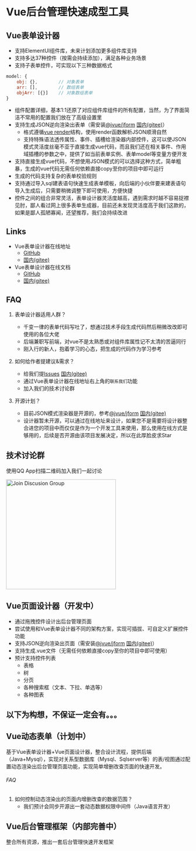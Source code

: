 # Vue后台管理快速成型工具

## Vue表单设计器

- 支持ElementUI组件库，未来计划添加更多组件库支持
- 支持多达37种控件（按需会持续添加），满足各种业务场景
- 支持子表单控件，可实现以下三种数据格式
```javascript
model: {
    obj: {},        // 对象表单
    arr: [],        // 数组表单
    objArr: [{}]    // 对象数组表单
}
```
- 组件配置详细，基本1:1还原了对应组件库组件的所有配置，当然，为了界面简洁不常用的配置我们放在了高级设置里
- 支持生成JSON逆向渲染出表单（需安装[@jvue/jform](https://github.com/83945105/jvue/tree/main/jform-ui) [国内(gitee)](https://gitee.com/83945105/jvue/tree/main/jform-ui)）
  - 格式遵循[vue render](https://cn.vuejs.org/v2/guide/render-function.html)结构，使用render函数解析JSON顺滑自然
  - 支持特殊语法透传属性、事件、插槽给渲染器内部控件，这可以使JSON模式灵活度丝毫不亚于直接生成vue代码，而且我们还在相关事件、作用域插槽的参数之中，提供了如当前表单实例、表单model等变量方便开发
- 支持直接生成vue代码，不想使用JSON模式的可以选择这种方式，简单粗暴，生成的vue代码无需任何依赖直接copy至你的项目中即可运行
- 生成的代码支持复杂的表单校验规则
- 支持通过导入sql建表语句快速生成表单模板，向后端的小伙伴要来建表语句导入生成后，只需要稍微调整下即可使用，方便快捷
- 控件之间的组合非常灵活，表单设计器灵活度越高，遇到需求时越不容易捉襟见肘，鄙人看过网上很多表单生成器，目前还未发现灵活度高于我们这款的，如果是鄙人孤陋寡闻，还望推荐，我们会持续改进

## Links

- Vue表单设计器在线地址
  - [GitHub](https://83945105.github.io/jvue/jform/#/designer)
  - [国内(gitee)](http://83945105.gitee.io/jvue/jform/#/designer)
- Vue表单设计器在线文档
  - [GitHub](https://83945105.github.io/jvue/docs/zh)
  - [国内(gitee)](http://83945105.gitee.io/jvue/docs/zh)
  
## FAQ

1. 表单设计器适用人群？
    - 千变一律的表单代码写吐了，想通过技术手段生成代码然后稍微改改即可使用的各位大佬
    - 后端兼职写前端，对vue不是太熟悉或对组件库属性记不太清的苦逼同行
    - 刚入行的新人，抱着学习的心态，把生成的代码作为学习参考
    
2. 如何给作者提建议&需求？
    - 给我们提[Issues](https://github.com/83945105/jvue/issues) [国内(gitee)](https://gitee.com/83945105/jvue/issues)
    - 通过Vue表单设计器在线地址右上角的`联系我们`功能
    - 加入我们的技术讨论群
    
3. 开源计划？
    - 目前JSON模式渲染器是开源的，参考[@jvue/jform](https://github.com/83945105/jvue/tree/main/jform-ui) [国内(gitee)](https://gitee.com/83945105/jvue/tree/main/jform-ui)
    - 设计器暂未开源，可以通过在线地址来设计，如果您不是需要将设计器整合进您的项目中而仅仅是作为一个开发工具来使用，那么使用在线方式是够用的，后续是否开源由该项目发展决定，所以在此厚脸皮求Star

## 技术讨论群

使用QQ App扫描二维码加入我们一起讨论

<img alt="Join Discusion Group" src="https://gitee.com/83945105/jvue/assets/Vue表单设计器QQ交流群（1）.jpg" width="300">

## Vue页面设计器（开发中）

- 通过拖拽控件设计出后台管理页面
- 尝试使用和Vue表单设计器不同的架构方案，实现可插拔、可自定义扩展控件功能
- 支持JSON逆向渲染出页面（需安装[@jvue/jform](https://github.com/83945105/jvue/tree/main/jform-ui) [国内(gitee)](https://gitee.com/83945105/jvue/tree/main/jform-ui)）
- 支持生成.vue文件（无需任何依赖直接copy至你的项目中即可使用）
- 预计支持控件列表
  - 表格
  - 树
  - 分页
  - 各种搜索框（文本、下拉、单选等）
  - 各种图表

## 以下为构想，不保证一定会有。。。

## Vue动态表单（计划中）

基于Vue表单设计器+Vue页面设计器，整合设计流程，提供后端（Java+Mysql），实现对关系型数据库（Mysql、Sqlserver等）的表/视图通过配置动态渲染出后台管理页面功能，实现简单增删改查页面的快速开发。

###### FAQ

1. 如何控制动态渲染出的页面内增删改查的数据范围？
    - 我们预计会同步开源出一套动态数据权限中间件（Java语言开发）

## Vue后台管理框架（内部完善中）

整合所有资源，推出一套后台管理快速开发框架
